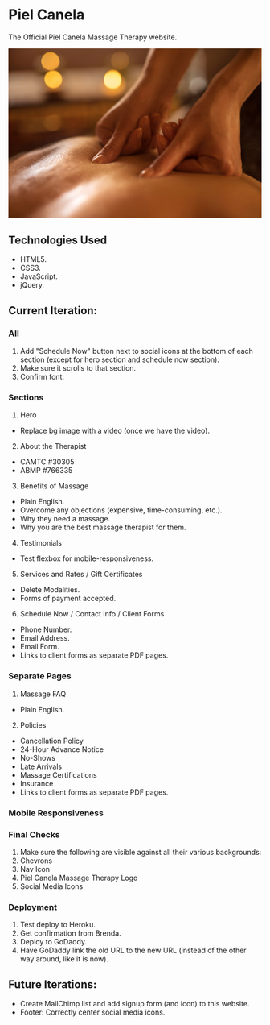 # Piel Canela

The Official Piel Canela Massage Therapy website.

![Piel Canela Massage Therapy](https://github.com/toddcf/pielcanela/blob/master/assets/img/hands-large.jpg "Piel Canela Massage Therapy")

## Technologies Used

- HTML5.
- CSS3.
- JavaScript.
- jQuery.

## Current Iteration:

### All

1. Add "Schedule Now" button next to social icons at the bottom of each section (except for hero section and schedule now section).
  1. Make sure it scrolls to that section.
2. Confirm font.

### Sections

1. Hero
  - Replace bg image with a video (once we have the video).

2. About the Therapist

  - CAMTC #30305
  - ABMP #766335

3. Benefits of Massage
  - Plain English.
  - Overcome any objections (expensive, time-consuming, etc.).
  - Why they need a massage.
  - Why you are the best massage therapist for them.

4. Testimonials

- Test flexbox for mobile-responsiveness.

5. Services and Rates / Gift Certificates
  - Delete Modalities.
  - Forms of payment accepted.

6. Schedule Now / Contact Info / Client Forms

- Phone Number.
- Email Address.
- Email Form.
- Links to client forms as separate PDF pages.

### Separate Pages

1. Massage FAQ
  - Plain English.

2. Policies
  - Cancellation Policy
  - 24-Hour Advance Notice
  - No-Shows
  - Late Arrivals
  - Massage Certifications
  - Insurance
  - Links to client forms as separate PDF pages.

### Mobile Responsiveness

### Final Checks

1. Make sure the following are visible against all their various backgrounds:
  1. Chevrons
  2. Nav Icon
  3. Piel Canela Massage Therapy Logo
  4. Social Media Icons

### Deployment

1. Test deploy to Heroku.
2. Get confirmation from Brenda.
3. Deploy to GoDaddy.
4. Have GoDaddy link the old URL to the new URL (instead of the other way around, like it is now).

## Future Iterations:

- Create MailChimp list and add signup form (and icon) to this website.
- Footer: Correctly center social media icons.